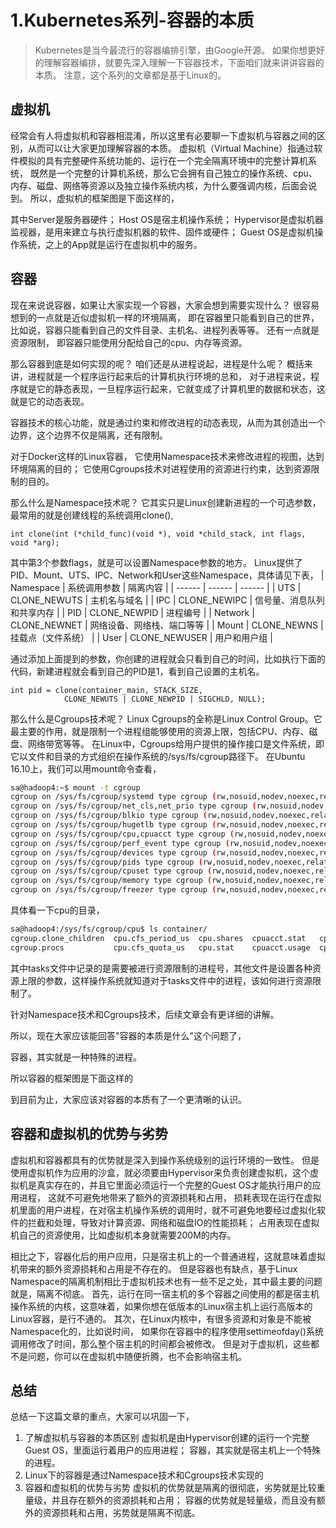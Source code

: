 # 1.Kubernetes系列-容器的本质

>Kubernetes是当今最流行的容器编排引擎，由Google开源。
如果你想更好的理解容器编排，就要先深入理解一下容器技术，下面咱们就来讲讲容器的本质。
注意，这个系列的文章都是基于Linux的。

## 虚拟机
经常会有人将虚拟机和容器相混淆，所以这里有必要聊一下虚拟机与容器之间的区别，从而可以让大家更加理解容器的本质。
虚拟机（Virtual Machine）指通过软件模拟的具有完整硬件系统功能的、运行在一个完全隔离环境中的完整计算机系统，
既然是一个完整的计算机系统，那么它会拥有自己独立的操作系统、cpu、内存、磁盘、网络等资源以及独立操作系统内核，为什么要强调内核，后面会说到。
所以，虚拟机的框架图是下面这样的，

其中Server是服务器硬件；
Host OS是宿主机操作系统；
Hypervisor是虚拟机器监视器，是用来建立与执行虚拟机器的软件、固件或硬件；
Guest OS是虚拟机操作系统，之上的App就是运行在虚拟机中的服务。

## 容器
现在来说说容器，如果让大家实现一个容器，大家会想到需要实现什么？
很容易想到的一点就是近似虚拟机一样的环境隔离，
即在容器里只能看到自己的世界，比如说，容器只能看到自己的文件目录、主机名、进程列表等等。
还有一点就是资源限制，
即容器只能使用分配给自己的cpu、内存等资源。

那么容器到底是如何实现的呢？
咱们还是从进程说起，进程是什么呢？
概括来讲，进程就是一个程序运行起来后的计算机执行环境的总和，
对于进程来说，程序就是它的静态表现，一旦程序运行起来，它就变成了计算机里的数据和状态，这就是它的动态表现。

容器技术的核心功能，就是通过约束和修改进程的动态表现，从而为其创造出一个边界，这个边界不仅是隔离，还有限制。

对于Docker这样的Linux容器，
它使用Namespace技术来修改进程的视图，达到环境隔离的目的；
它使用Cgroups技术对进程使用的资源进行约束，达到资源限制的目的。

那么什么是Namespace技术呢？
它其实只是Linux创建新进程的一个可选参数，最常用的就是创建线程的系统调用clone(),
```
int clone(int (*child_func)(void *), void *child_stack, int flags, void *arg);
```
其中第3个参数flags，就是可以设置Namespace参数的地方。
Linux提供了PID、Mount、UTS、IPC、Network和User这些Namespace，具体请见下表，
| Namespace | 系统调用参数 | 隔离内容 |
| ------ | ------ | ------ |
| UTS | CLONE_NEWUTS | 主机名与域名 |
| IPC | CLONE_NEWIPC | 信号量、消息队列和共享内存 |
| PID | CLONE_NEWPID | 进程编号 |
| Network | CLONE_NEWNET | 网络设备、网络栈、端口等等 |
| Mount | CLONE_NEWNS | 挂载点（文件系统） |
| User | CLONE_NEWUSER | 用户和用户组 |

通过添加上面提到的参数，你创建的进程就会只看到自己的时间，比如执行下面的代码，新建进程就会看到自己的PID是1，看到自己设置的主机名。
```
int pid = clone(container_main, STACK_SIZE,
            CLONE_NEWUTS | CLONE_NEWPID | SIGCHLD, NULL);
```

那么什么是Cgroups技术呢？
Linux Cgroups的全称是Linux Control Group。它最主要的作用，就是限制一个进程组能够使用的资源上限，包括CPU、内存、磁盘、网络带宽等等。
在Linux中，Cgroups给用户提供的操作接口是文件系统，即它以文件和目录的方式组织在操作系统的/sys/fs/cgroup路径下。
在Ubuntu 16.10上，我们可以用mount命令查看，
```bash
sa@hadoop4:~$ mount -t cgroup
cgroup on /sys/fs/cgroup/systemd type cgroup (rw,nosuid,nodev,noexec,relatime,xattr,release_agent=/lib/systemd/systemd-cgroups-agent,name=systemd)
cgroup on /sys/fs/cgroup/net_cls,net_prio type cgroup (rw,nosuid,nodev,noexec,relatime,net_cls,net_prio)
cgroup on /sys/fs/cgroup/blkio type cgroup (rw,nosuid,nodev,noexec,relatime,blkio)
cgroup on /sys/fs/cgroup/hugetlb type cgroup (rw,nosuid,nodev,noexec,relatime,hugetlb)
cgroup on /sys/fs/cgroup/cpu,cpuacct type cgroup (rw,nosuid,nodev,noexec,relatime,cpu,cpuacct)
cgroup on /sys/fs/cgroup/perf_event type cgroup (rw,nosuid,nodev,noexec,relatime,perf_event)
cgroup on /sys/fs/cgroup/devices type cgroup (rw,nosuid,nodev,noexec,relatime,devices)
cgroup on /sys/fs/cgroup/pids type cgroup (rw,nosuid,nodev,noexec,relatime,pids)
cgroup on /sys/fs/cgroup/cpuset type cgroup (rw,nosuid,nodev,noexec,relatime,cpuset)
cgroup on /sys/fs/cgroup/memory type cgroup (rw,nosuid,nodev,noexec,relatime,memory)
cgroup on /sys/fs/cgroup/freezer type cgroup (rw,nosuid,nodev,noexec,relatime,freezer)
```
具体看一下cpu的目录，
```bash
sa@hadoop4:/sys/fs/cgroup/cpu$ ls container/
cgroup.clone_children  cpu.cfs_period_us  cpu.shares  cpuacct.stat   cpuacct.usage_all     cpuacct.usage_percpu_sys   cpuacct.usage_sys   notify_on_release
cgroup.procs           cpu.cfs_quota_us   cpu.stat    cpuacct.usage  cpuacct.usage_percpu  cpuacct.usage_percpu_user  cpuacct.usage_user  tasks
```
其中tasks文件中记录的是需要被进行资源限制的进程号，其他文件是设置各种资源上限的参数，这样操作系统就知道对于tasks文件中的进程，该如何进行资源限制了。

针对Namespace技术和Cgroups技术，后续文章会有更详细的讲解。

所以，现在大家应该能回答"容器的本质是什么"这个问题了，

容器，其实就是一种特殊的进程。

所以容器的框架图是下面这样的


到目前为止，大家应该对容器的本质有了一个更清晰的认识。

## 容器和虚拟机的优势与劣势
虚拟机和容器都具有的优势就是深入到操作系统级别的运行环境的一致性。
但是使用虚拟机作为应用的沙盒，就必须要由Hypervisor来负责创建虚拟机，这个虚拟机是真实存在的，并且它里面必须运行一个完整的Guest OS才能执行用户的应用进程，
这就不可避免地带来了额外的资源损耗和占用，
损耗表现在运行在虚拟机里面的用户进程，在对宿主机操作系统的调用时，就不可避免地要经过虚拟化软件的拦截和处理，导致对计算资源、网络和磁盘IO的性能损耗；
占用表现在虚拟机自己的资源使用，比如虚拟机本身就需要200M的内存。

相比之下，容器化后的用户应用，只是宿主机上的一个普通进程，这就意味着虚拟机带来的额外资源损耗和占用是不存在的。
但是容器也有缺点，基于Linux Namespace的隔离机制相比于虚拟机技术也有一些不足之处，其中最主要的问题就是，隔离不彻底。
首先，运行在同一宿主机的多个容器之间使用的都是宿主机操作系统的内核，这意味着，如果你想在低版本的Linux宿主机上运行高版本的Linux容器，是行不通的。
其次，在Linux内核中，有很多资源和对象是不能被Namespace化的，比如说时间，
如果你在容器中的程序使用settimeofday()系统调用修改了时间，那么整个宿主机的时间都会被修改。
但是对于虚拟机，这些都不是问题，你可以在虚拟机中随便折腾，也不会影响宿主机。

## 总结
总结一下这篇文章的重点，大家可以巩固一下，
1. 了解虚拟机与容器的本质区别
    虚拟机是由Hypervisor创建的运行一个完整Guest OS，里面运行着用户的应用进程；
    容器，其实就是宿主机上一个特殊的进程。
2. Linux下的容器是通过Namespace技术和Cgroups技术实现的
3. 容器和虚拟机的优势与劣势
    虚拟机的优势就是隔离的很彻底，劣势就是比较重量级，并且存在额外的资源损耗和占用；
    容器的优势就是轻量级，而且没有额外的资源损耗和占用，劣势就是隔离不彻底。

